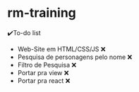 # rm-training

✔️To-do list
- Web-Site em HTML/CSS/JS ❌
- Pesquisa de personagens pelo nome ❌
- Filtro de Pesquisa ❌
- Portar pra view ❌
- Portar pra react ❌
